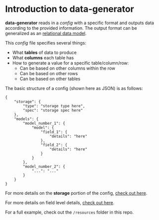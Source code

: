 # Introduction to data-generator

**data-generator** reads in a *config* with a specific format and outputs data according to the provided information. The output format can be generalized as an [relational data model](https://en.wikipedia.org/wiki/Relational_model).

This *config* file specifies several things:

* What **tables** of data to produce
* What **columns** each table has
* How to generate a value for a specific table/column/row:
  - Can be based on other columns within the row
  - Can be based on other rows
  - Can be based on other tables


The basic structure of a config (shown here as JSON) is as follows:


    {
        "storage": {
            "type": "storage type here",
            "spec": "storage spec here"
        },
        "models": {
            "model_number_1": {
                "model": {
                    "field_1": {
                        "details": "here"
                    },
                    "field_2": {
                        "details": "here"
                    }
                }
            },
            "model_number_2": {
                "...": "..."
            }
        }
    }

For more details on the **storage** portion of the config, [check out here](storage.md).

For more details on field level details, [check out here](fields.md).

For a full example, check out the `/resources` folder in this repo.
